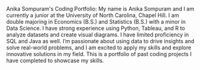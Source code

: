 Anika Sompuram's Coding Portfolio: My name is Anika Sompuram and I am currently a junior at the University of North Carolina, Chapel Hill. I am double majoring in Economics (B.S.) and Statistics (B.S.) with a minor in Data Science. I have strong experience using Python, Tableau, and R to analyze datasets and create visual diagrams. I have limited proficiency in SQL and Java as well. I’m passionate about using data to drive insights and solve real-world problems, and I am excited to apply my skills and explore innovative solutions in my field. This is a portfolio of past coding projects I have completed to showcase my skills. 
